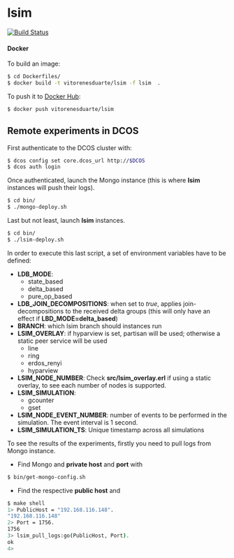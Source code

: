 # lsim

[![Build Status](https://travis-ci.org/vitorenesduarte/lsim.svg?branch=master)](https://travis-ci.org/vitorenesduarte/lsim/)


#### Docker
To build an image:

```bash
$ cd Dockerfiles/
$ docker build -t vitorenesduarte/lsim -f lsim  .
```

To push it to [Docker Hub](https://hub.docker.com/):

```bash
$ docker push vitorenesduarte/lsim
```

## Remote experiments in DCOS
First authenticate to the DCOS cluster with:

```bash
$ dcos config set core.dcos_url http://$DCOS
$ dcos auth login
```

Once authenticated, launch the Mongo instance
(this is where __lsim__ instances will push their logs).

```bash
$ cd bin/
$ ./mongo-deploy.sh
```

Last but not least, launch __lsim__ instances.
```bash
$ cd bin/
$ ./lsim-deploy.sh
```

In order to execute this last script, a set of environment variables
have to be defined:

- __LDB_MODE__:
  - state_based
  - delta_based
  - pure_op_based
- __LDB_JOIN_DECOMPOSITIONS__: when set to _true_, applies
join-decompositions to the received delta groups (this will only
have an effect if __LBD_MODE=delta_based__)
- __BRANCH__: which lsim branch should instances run
- __LSIM_OVERLAY__: if hyparview is set, partisan will be used; otherwise
a static peer service will be used
  - line
  - ring
  - erdos_renyi
  - hyparview
- __LSIM_NODE_NUMBER__: Check __src/lsim_overlay.erl__ if using
a static overlay, to see each number of nodes is supported.
- __LSIM_SIMULATION__:
  - gcounter
  - gset
- __LSIM_NODE_EVENT_NUMBER__: number of events to be performed in
the simulation. The event interval is 1 second.
- __LSIM_SIMULATION_TS__: Unique timestamp across all simulations


To see the results of the experiments, firstly you need to pull logs
from Mongo instance.

- Find Mongo and __private host__ and __port__ with

```bash
$ bin/get-mongo-config.sh
```

- Find the respective __public host__ and

```bash
$ make shell
1> PublicHost = "192.168.116.148".
"192.168.116.148"
2> Port = 1756.
1756
3> lsim_pull_logs:go(PublicHost, Port).
ok
4>
```
